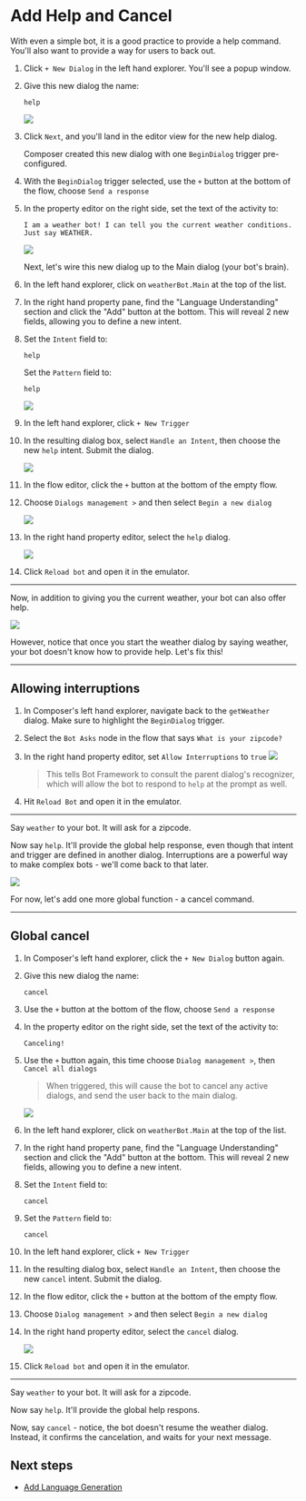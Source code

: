 # Add Help and Cancel

With even a simple bot, it is a good practice to provide a help command. You'll also want to provide a way for users to back out. 

1. Click `+ New Dialog` in the left hand explorer. You'll see a popup window.
2. Give this new dialog the name:

      `help`

   ![](../media/tutorial-weatherbot/04/help-dialog.png)

3. Click `Next`, and you'll land in the editor view for the new help dialog. 

   <a name="create-begin-dialog-trigger"></a>

   Composer created this new dialog with one `BeginDialog` trigger pre-configured. 

4. With the `BeginDialog` trigger selected, use the `+` button at the bottom of the flow, choose `Send a response`
5. In the property editor on the right side, set the text of the activity to:

      `I am a weather bot! I can tell you the current weather conditions. Just say WEATHER.`

   ![](../media/tutorial-weatherbot/04/help.png)

   Next, let's wire this new dialog up to the Main dialog (your bot's brain).

6. In the left hand explorer, click on `weatherBot.Main` at the top of the list.
7. In the right hand property pane, find the "Language Understanding" section and click the "Add" button at the bottom. This will reveal 2 new fields, allowing you to define a new intent.
8. Set the `Intent` field to:

      `help`

      Set the `Pattern` field to: 

      `help`

      ![](../media/tutorial-weatherbot/04/help-intent.png)

9. In the left hand explorer, click `+ New Trigger`
10. In the resulting dialog box, select `Handle an Intent`, then choose the new `help` intent. Submit the dialog.

     ![](../media/tutorial-weatherbot/04/new-trigger.png) 

11. In the flow editor, click the `+` button at the bottom of the empty flow.
12. Choose `Dialogs management >` and then select `Begin a new dialog`

      ![](../media/tutorial-weatherbot/04/help-trigger-flow.png)

13. In the right hand property editor, select the `help` dialog.

      ![](../media/tutorial-weatherbot/04/help-props.png)

14. Click `Reload bot` and open it in the emulator.

----

Now, in addition to giving you the current weather, your bot can also offer help.

![](../media/tutorial-weatherbot/04/basic-help.gif)

However, notice that once you start the weather dialog by saying weather, your bot doesn't know how to provide help. Let's fix this!


---

## Allowing interruptions

1. In Composer's left hand explorer, navigate back to the `getWeather` dialog. Make sure to highlight the `BeginDialog` trigger.
2. Select the `Bot Asks` node in the flow that says `What is your zipcode?`
3. In the right hand property editor, set `Allow Interruptions` to `true`
   ![](../media/tutorial-weatherbot/04/interrupts.png)

   > This tells Bot Framework to consult the parent dialog's recognizer, which will allow the bot to respond to `help` at the prompt as well.

4. Hit `Reload Bot` and open it in the emulator.

---

Say `weather` to your bot.  It will ask for a zipcode.

Now say `help`. It'll provide the global help response, even though that intent and trigger are defined in another dialog. Interruptions are a powerful way to make complex bots - we'll come back to that later.

![](../media/tutorial-weatherbot/04/better-help.gif)

For now, let's add one more global function - a cancel command.

---

## Global cancel

1. In Composer's left hand explorer, click the `+ New Dialog` button again. 
2. Give this new dialog the name:

      `cancel`

3. Use the `+` button at the bottom of the flow, choose `Send a response`
4. In the property editor on the right side, set the text of the activity to:

      `Canceling!`

5. Use the `+` button again, this time choose `Dialog management >`, then `Cancel all dialogs`

      > When triggered, this will cause the bot to cancel any active dialogs, and send the user back to the main dialog.

      ![](../media/tutorial-weatherbot/04/cancel-flow.png) 

6. In the left hand explorer, click on `weatherBot.Main` at the top of the list.
7. In the right hand property pane, find the "Language Understanding" section and click the "Add" button at the bottom. This will reveal 2 new fields, allowing you to define a new intent.
8. Set the `Intent` field to:

      `cancel`

9. Set the `Pattern` field to:

      `cancel`

10. In the left hand explorer, click `+ New Trigger`
11. In the resulting dialog box, select `Handle an Intent`, then choose the new `cancel` intent. Submit the dialog.
12. In the flow editor, click the `+` button at the bottom of the empty flow.
13. Choose `Dialog management >` and then select `Begin a new dialog`
14. In the right hand property editor, select the `cancel` dialog.

      ![](../media/tutorial-weatherbot/04/cancel-trigger.png) 

15. Click `Reload bot` and open it in the emulator.

---

Say `weather` to your bot.  It will ask for a zipcode.

Now say `help`. It'll provide the global help respons.

Now, say `cancel` - notice, the bot doesn't resume the weather dialog. Instead, it confirms the cancelation, and waits for your next message.


## Next steps
- [Add Language Generation](./bot-tutorial-lg.md)
